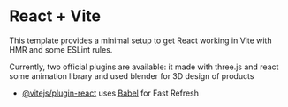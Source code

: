 # React + Vite

This template provides a minimal setup to get React working in Vite with HMR and some ESLint rules.

Currently, two official plugins are available:
it made with three.js and react some animation library and used blender for 3D design of products

- [@vitejs/plugin-react](https://github.com/vitejs/vite-plugin-react/blob/main/packages/plugin-react/README.md) uses [Babel](https://babeljs.io/) for Fast Refresh

